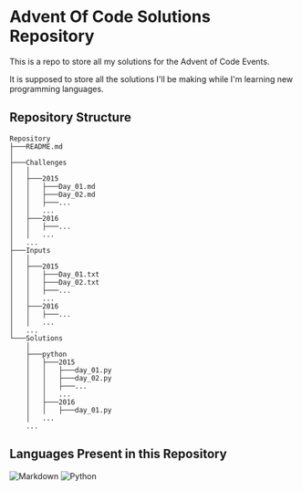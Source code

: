 # Advent Of Code Solutions Repository

This is a repo to store all my solutions for the Advent of Code Events.

It is supposed to store all the solutions I'll be making while I'm learning new programming languages.

## Repository Structure

```
Repository
├───README.md
│
├───Challenges
│   │
│   ├───2015
│   │   ├───Day_01.md
│   │   ├───Day_02.md
│   │   ├───...
│   │   ...
│   ├───2016
│   │   ├───...
│   │   ...
│   ...
├───Inputs
│   │
│   ├───2015
│   │   ├───Day_01.txt
│   │   ├───Day_02.txt
│   │   ├───...
│   │   ...
│   ├───2016
│   │   ├───...
│   │   ...
│   ...
└───Solutions
    │
    ├───python
    │   ├───2015
    │   │   ├───day_01.py
    │   │   ├───day_02.py
    │   │   ├───...
    │   │   ...
    │   ├───2016
    │   │   ├───day_01.py
    │   ...
    ...
```
## Languages Present in this Repository
![Markdown](https://img.shields.io/badge/Markdown-000000?style=for-the-badge&logo=markdown&logoColor=white)
![Python](https://img.shields.io/badge/Python-14354C?style=for-the-badge&logo=python&logoColor=white)
